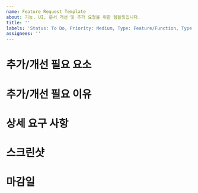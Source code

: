 ```yaml
---
name: Feature Request Template
about: 기능, UI, 문서 개선 및 추가 요청을 위한 템플릿입니다.
title: ''
labels: 'Status: To Do, Priority: Medium, Type: Feature/Function, Type: Feature/UI'
assignees: ''
---
```


# 추가/개선 필요 요소

# 추가/개선 필요 이유

# 상세 요구 사항

# 스크린샷

# 마감일
